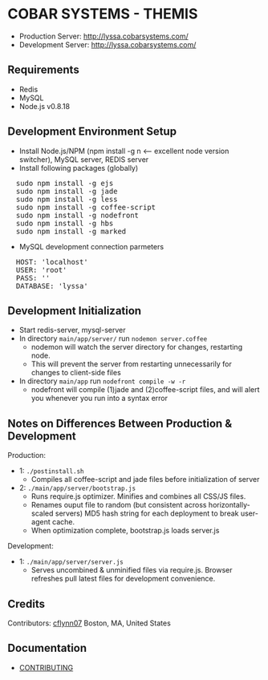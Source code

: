 COBAR SYSTEMS - THEMIS
======================

- Production Server:  http://lyssa.cobarsystems.com/
- Development Server: http://lyssa.cobarsystems.com/

Requirements
------------
- Redis
- MySQL
- Node.js v0.8.18

Development Environment Setup
-----------------------------
- Install Node.js/NPM (npm install -g n <-- excellent node version switcher), MySQL server, REDIS server
- Install following packages (globally)
<pre>
  sudo npm install -g ejs
  sudo npm install -g jade
  sudo npm install -g less
  sudo npm install -g coffee-script
  sudo npm install -g nodefront
  sudo npm install -g hbs
  sudo npm install -g marked
</pre>
- MySQL development connection parmeters
<pre>
  HOST: 'localhost'
  USER: 'root'
  PASS: ''
  DATABASE: 'lyssa'
</pre>

Development Initialization
--------------------------
- Start redis-server, mysql-server
- In directory `main/app/server/` run `nodemon server.coffee`
  - nodemon will watch the server directory for changes, restarting node.
  - This will prevent the server from restarting unnecessarily for changes to client-side files
- In directory `main/app` run `nodefront compile -w -r`
  - nodefront will compile (1)jade and (2)coffee-script files, and will alert you whenever you run into a syntax error

Notes on Differences Between Production & Development
--------------------------------------------
Production:
- 1: `./postinstall.sh`
  - Compiles all coffee-script and jade files before initialization of server
- 2: `./main/app/server/bootstrap.js`
  - Runs require.js optimizer. Minifies and combines all CSS/JS files.
  - Renames ouput file to random (but consistent across horizontally-scaled servers) MD5 hash string for
each deployment to break user-agent cache.
  - When optimization complete, bootstrap.js loads server.js

Development:
- 1: `./main/app/server/server.js`
  - Serves uncombined & unminified files via require.js. Browser refreshes pull latest files for development convenience.

Credits
-------
Contributors: [cflynn07](https://github.com/cflynn07)
Boston, MA, United States

Documentation
-------------
- [CONTRIBUTING](CONTRIBUTING.md)
